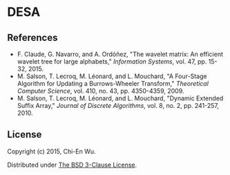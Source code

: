 # DESA


## References

- F. Claude, G. Navarro, and A. Ordóñez, "The wavelet matrix: An efficient wavelet tree for large alphabets," _Information Systems_, vol. 47, pp. 15-32, 2015.
- M. Salson, T. Lecroq, M. Léonard, and L. Mouchard, "A Four-Stage Algorithm for Updating a Burrows-Wheeler Transform," _Theoretical Computer Science_, vol. 410, no. 43, pp. 4350-4359, 2009.
- M. Salson, T. Lecroq, M. Léonard, and L. Mouchard, "Dynamic Extended Suffix Array," _Journal of Discrete Algorithms_, vol. 8, no. 2, pp. 241-257, 2010.


## License

Copyright (c) 2015, Chi-En Wu.

Distributed under [The BSD 3-Clause License](http://opensource.org/licenses/BSD-3-Clause).
